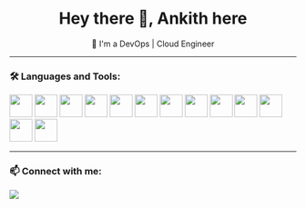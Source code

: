 <h1 align="center">Hey there 👋, Ankith here </h1>

<p align="center">
  🚀 I'm a DevOps | Cloud Engineer
</p>

---

### 🛠️ Languages and Tools:
<p align="left">
  <img src="https://cdn.jsdelivr.net/gh/devicons/devicon/icons/amazonwebservices/amazonwebservices-original.svg" width="40"/>
  <img src="https://cdn.jsdelivr.net/gh/devicons/devicon/icons/docker/docker-original.svg" width="40"/>
  <img src="https://cdn.jsdelivr.net/gh/devicons/devicon/icons/terraform/terraform-original.svg" width="40"/>
  <img src="https://cdn.jsdelivr.net/gh/devicons/devicon/icons/bash/bash-original.svg" width="40"/>
  <img src="https://cdn.jsdelivr.net/gh/devicons/devicon/icons/kubernetes/kubernetes-plain.svg" width="40"/>
  <img src="https://cdn.jsdelivr.net/gh/devicons/devicon/icons/linux/linux-original.svg" width="40"/>
  <img src="https://cdn.jsdelivr.net/gh/devicons/devicon@latest/icons/nginx/nginx-original.svg"  width="40" />
  <img src="https://cdn.jsdelivr.net/gh/devicons/devicon@latest/icons/python/python-original.svg" width="40" />
  <img src="https://cdn.jsdelivr.net/gh/devicons/devicon@latest/icons/prometheus/prometheus-original.svg" width="40" />
  <img src="https://cdn.jsdelivr.net/gh/devicons/devicon@latest/icons/grafana/grafana-original.svg" width="40"/>
 <img src="https://cdn.jsdelivr.net/gh/devicons/devicon@latest/icons/git/git-original.svg" width="40" />
 <img src="https://cdn.jsdelivr.net/gh/devicons/devicon@latest/icons/jenkins/jenkins-line.svg" width="40" />
 <img src="https://cdn.jsdelivr.net/gh/devicons/devicon@latest/icons/ansible/ansible-original.svg"  width="40"/>          
</p>

---

### 📫 Connect with me:
<p>
  <a href="https://www.linkedin.com/in/ankith-bhat-65144b18b/"><img src="https://img.shields.io/badge/-LinkedIn-blue?logo=linkedin&style=for-the-badge"></a>
</p>

